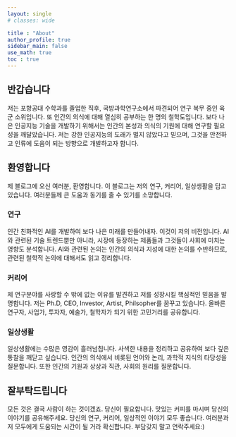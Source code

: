 ```yaml
---
layout: single
# classes: wide

title : "About"
author_profile: true
sidebar_main: false
use_math: true
toc : true
---
```


## 반갑습니다
저는 포항공대 수학과를 졸업한 직후, 국방과학연구소에서 파견되어 연구 복무 중인 육군 소위입니다. 또 인간의 의식에 대해 열심히 공부하는 한 명의 철학도입니다. 보다 나은 인공지능 기술을 개발하기 위해서는 인간의 본성과 의식의 기원에 대해 연구할 필요성을 깨달았습니다. 저는 강한 인공지능의 도래가 멀지 않았다고 믿으며, 그것을 안전하고 인류에 도움이 되는 방향으로 개발하고자 합니다. 

## 환영합니다
제 블로그에 오신 여러분, 환영합니다. 이 블로그는 저의 연구, 커리어, 일상생활을 담고 있습니다. 여러분들께 큰 도움과 동기를 줄 수 있기를 소망합니다.
### 연구
인간 친화적인 AI를 개발하여 보다 나은 미래를 만들어내자. 이것이 저의 비전입니다. AI와 관련된 기술 트렌드뿐만 아니라, 시장에 등장하는 제품들과 그것들이 사회에 미치는 영향도 분석합니다. AI와 관련된 논의는 인간의 의식과 지성에 대한 논의를 수반하므로, 관련된 철학적 논의에 대해서도 읽고 정리합니다.
### 커리어
제 연구분야를 사랑할 수 밖에 없는 이유를 발견하고 저를 성장시킬 핵심적인 믿음을 발명합니다. 저는 Ph.D, CEO, Investor, Artist, Philsopher를 꿈꾸고 있습니다. 올바른 연구자, 사업가, 투자자, 예술가, 철학자가 되기 위한 고민거리를 공유합니다. 
### 일상생활
일상생활에는 수많은 영감이 흘러넘칩니다. 사색한 내용을 정리하고 공유하여 보다 깊은 통찰을 깨닫고 싶습니다. 인간의 의식에서 비롯된 언어와 논리, 과학적 지식의 타당성을 질문합니다. 또한 인간의 기원과 상상과 직관, 사회의 원리를 질문합니다.

## 잘부탁드립니다
모든 것은 결국 사람이 하는 것이겠죠. 당신이 필요합니다. 맛있는 커피를 마시며 당신의 이야기를 공유해주세요. 당신의 연구, 커리어, 일상적인 이야기 모두 좋습니다. 여러분과 저 모두에게 도움되는 시간이 될 거라 확신합니다. 부담갖지 말고 연락주세요:)
